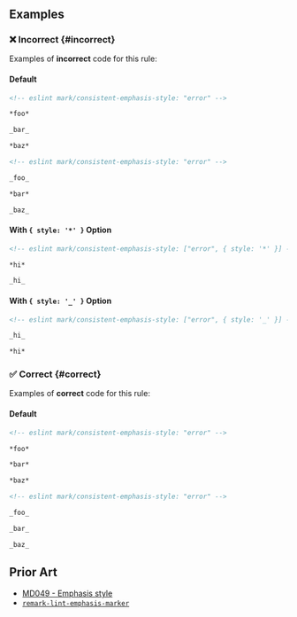 <!-- markdownlint-disable-next-line no-inline-html first-line-h1 -->
<header v-html="$frontmatter.rule"></header>

## Examples

### :x: Incorrect {#incorrect}

Examples of **incorrect** code for this rule:

#### Default

```md eslint-check
<!-- eslint mark/consistent-emphasis-style: "error" -->

*foo*

_bar_

*baz*
```

```md eslint-check
<!-- eslint mark/consistent-emphasis-style: "error" -->

_foo_

*bar*

_baz_
```

#### With `{ style: '*' }` Option

```md eslint-check
<!-- eslint mark/consistent-emphasis-style: ["error", { style: '*' }] -->

*hi*

_hi_
```

#### With `{ style: '_' }` Option

```md eslint-check
<!-- eslint mark/consistent-emphasis-style: ["error", { style: '_' }] -->

_hi_

*hi*
```

### :white_check_mark: Correct {#correct}

Examples of **correct** code for this rule:

#### Default

```md eslint-check
<!-- eslint mark/consistent-emphasis-style: "error" -->

*foo*

*bar*

*baz*
```

```md eslint-check
<!-- eslint mark/consistent-emphasis-style: "error" -->

_foo_

_bar_

_baz_
```

## Prior Art

- [MD049 - Emphasis style](https://github.com/DavidAnson/markdownlint/blob/main/doc/Rules.md#md049---emphasis-style)
- [`remark-lint-emphasis-marker`](https://github.com/remarkjs/remark-lint/tree/main/packages/remark-lint-emphasis-marker#remark-lint-emphasis-marker)
